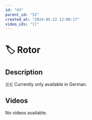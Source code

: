 ```yaml
---
id: "43"
parent_id: "52"
created_at: "2024-05-22 12:00:17"
video_ids: "[]"
---
```


# 🏷️ Rotor

## Description

🇩🇪 Currently only available in German.

## Videos

No videos available.
